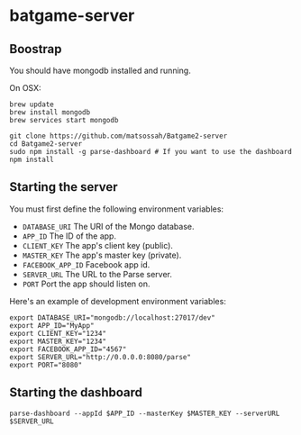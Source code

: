 # batgame-server

## Boostrap

You should have mongodb installed and running.

On OSX:

```
brew update
brew install mongodb
brew services start mongodb
```

```
git clone https://github.com/matsossah/Batgame2-server
cd Batgame2-server
sudo npm install -g parse-dashboard # If you want to use the dashboard
npm install
```

## Starting the server

You must first define the following environment variables:

* `DATABASE_URI` The URI of the Mongo database.
* `APP_ID` The ID of the app.
* `CLIENT_KEY` The app's client key (public).
* `MASTER_KEY` The app's master key (private).
* `FACEBOOK_APP_ID` Facebook app id.
* `SERVER_URL` The URL to the Parse server.
* `PORT` Port the app should listen on.

Here's an example of development environment variables:

```
export DATABASE_URI="mongodb://localhost:27017/dev"
export APP_ID="MyApp"
export CLIENT_KEY="1234"
export MASTER_KEY="1234"
export FACEBOOK_APP_ID="4567"
export SERVER_URL="http://0.0.0.0:8080/parse"
export PORT="8080"
```

## Starting the dashboard

```
parse-dashboard --appId $APP_ID --masterKey $MASTER_KEY --serverURL $SERVER_URL
```
